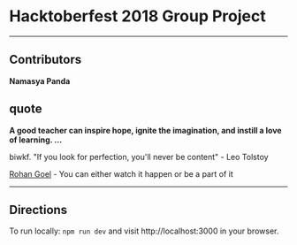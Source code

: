 # Hacktoberfest 2018 Group Project

---

## Contributors
**Namasya Panda**
## quote
**A good teacher can inspire hope, ignite the imagination, and instill a love of learning. ...**

biwkf. "If you look for perfection, you'll never be content" - Leo Tolstoy

[Rohan Goel](https://goelrohan6.github.io) - You can either watch it happen or be a part of it

---

## Directions 

To run locally: `npm run dev` and visit http://localhost:3000 in your browser.
